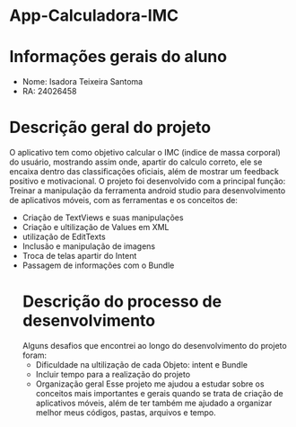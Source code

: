 # App-Calculadora-IMC
   # Informações gerais do aluno
   - Nome: Isadora Teixeira Santoma
   - RA: 24026458

# Descrição geral do projeto
O aplicativo tem como objetivo calcular o IMC (indice de massa corporal) do usuário, mostrando assim onde, apartir do calculo correto, ele se encaixa dentro das classificações oficiais, além de mostrar um feedback positivo e motivacional. 
O projeto foi desenvolvido com a principal função: Treinar a manipulação da ferramenta android studio para desenvolvimento de aplicativos móveis, com as ferramentas e os conceitos de:
- Criação de TextViews e suas manipulações 
- Criação e ultilização de Values em XML
- utilização de EditTexts
- Inclusão e manipulação de imagens
- Troca de telas apartir do Intent
- Passagem de informações com o Bundle
  # Descrição do processo de desenvolvimento
  Alguns desafios que encontrei ao longo do desenvolvimento do projeto foram:
  - Dificuldade na ultilização de cada Objeto: intent e Bundle
  - Incluir tempo para a realização do projeto
  - Organização geral
    Esse projeto me ajudou a estudar sobre os conceitos mais importantes e gerais quando se trata de  criação de aplicativos móveis, além de ter também me ajudado a organizar melhor meus códigos, pastas, arquivos e tempo.
